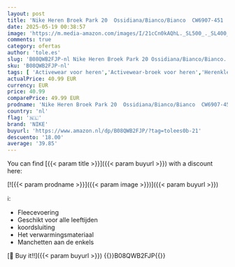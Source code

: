```yaml
---
layout: post
title: 'Nike Heren Broek Park 20  Ossidiana/Bianco/Bianco  CW6907-451  XL'
date: 2025-05-19 00:38:57
image: 'https://m.media-amazon.com/images/I/21cCn0kAQhL._SL500_._SL400_.jpg'
comments: true
category: ofertas
author: 'tole.es'
slug: 'B08QWB2FJP-nl Nike Heren Broek Park 20 Ossidiana/Bianco/Bianco...'
sku: 'B08QWB2FJP-nl'
tags: [ 'Activewear voor heren','Activewear-broek voor heren','Herenkleding','Herenmode','Joggingbroeken voor heren','Kleding, schoenen & sieraden','Kleding, schoenen en sieraden','Onderkleding atletiek heren','nike','🇳🇱', ]
actualPrice: 40.99 EUR
currency: EUR
price: 40.99
comparePrice: 49.99 EUR
prodname: 'Nike Heren Broek Park 20  Ossidiana/Bianco/Bianco  CW6907-451  XL'
country: 'nl'
flag: '🇳🇱'
brand: 'NIKE'
buyurl: 'https://www.amazon.nl/dp/B08QWB2FJP/?tag=tolees0b-21'
descuento: '18.00'
average: '39.85'
---
```


You can find [{{< param title >}}]({{< param buyurl >}}) with a discount here:

[![{{< param prodname >}}]({{< param image >}})]({{< param buyurl >}})

ℹ️:

- Fleecevoering
- Geschikt voor alle leeftijden
- koordsluiting
- Het verwarmingsmateriaal
- Manchetten aan de enkels

[🛒 Buy it!!]({{< param buyurl >}})
{{<world>}}B08QWB2FJP{{</world>}}
